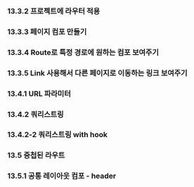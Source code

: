 ### 13.3.2 프로젝트에 라우터 적용

### 13.3.3 페이지 컴포 만들기

### 13.3.4 Route로 특정 경로에 원하는 컴포 보여주기

### 13.3.5 Link 사용해서 다른 페이지로 이동하는 링크 보여주기

### 13.4.1 URL 파라미터

### 13.4.2 쿼리스트링

### 13.4.2-2 쿼리스트링 with hook

### 13.5 중첩된 라우트

### 13.5.1 공통 레이아웃 컴포 - header
